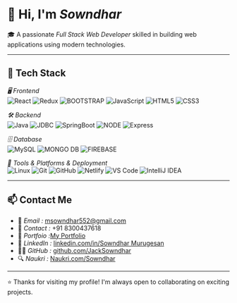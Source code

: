 # 👋 Hi, I'm *Sowndhar*

🎓 A passionate *Full Stack Web Developer* skilled in building web applications using modern technologies.

---

## 🚀 Tech Stack

*🖥 Frontend*  
![React](https://img.shields.io/badge/React.js-61DAFB?style=for-the-badge&logo=react&logoColor=black)
![Redux](https://img.shields.io/badge/Redux-181717?style=for-the-badge&logo=github&logoColor=white)
![BOOTSTRAP](https://img.shields.io/badge/BOOTSTRAP-4479A1?style=for-the-badge&logo=mysql&logoColor=white)
![JavaScript](https://img.shields.io/badge/JavaScript-ES6+-F7DF1E?style=for-the-badge&logo=javascript&logoColor=black)
![HTML5](https://img.shields.io/badge/HTML5-E34F26?style=for-the-badge&logo=html5&logoColor=white)
![CSS3](https://img.shields.io/badge/CSS3-1572B6?style=for-the-badge&logo=css3&logoColor=white)

*🛠 Backend*  
![Java](https://img.shields.io/badge/Java-Servlets/JSP-007396?style=for-the-badge&logo=java&logoColor=black)
![JDBC](https://img.shields.io/badge/JDBC-Database-003B57?style=for-the-badge&logoColor=white)
![SpringBoot](https://img.shields.io/badge/SpringBoot-F7DF1E?style=for-the-badge&logo=SpringBoot&logoColor=black)
![NODE](https://img.shields.io/badge/NODE_JS-E34F26?style=for-the-badge&Color=white)
![Express](https://img.shields.io/badge/Java-Servlets/JSP-007396?style=for-the-badge&logo=express&logoColor=black)

*🗄 Database*  
![MySQL](https://img.shields.io/badge/MySQL-4479A1?style=for-the-badge&logo=mysql&logoColor=white)
![MONGO DB](https://img.shields.io/badge/MONGO_DB-181717?style=for-the-badge&logo=github&logoColor=white)
![FIREBASE](https://img.shields.io/badge/FIREBASE-E34F26?style=for-the-badge&Color=white)


*🔧 Tools & Platforms & Deployment*  
![Linux](https://img.shields.io/badge/Linux-FCC624?style=for-the-badge&logo=linux&logoColor=black)
![Git](https://img.shields.io/badge/Git-F05032?style=for-the-badge&logo=git&logoColor=white)
![GitHub](https://img.shields.io/badge/GitHub-181717?style=for-the-badge&logo=github&logoColor=white)
![Netlify](https://img.shields.io/badge/Netlify-E34F26?style=for-the-badge&Color=black)
![VS Code](https://img.shields.io/badge/VS%20Code-007ACC?style=for-the-badge&logo=visual-studio-code&logoColor=white)
![IntelliJ IDEA](https://img.shields.io/badge/IntelliJIDEA-000000?style=for-the-badge&logo=intellijidea&logoColor=white)

---

## 📫 Contact Me

- 📧 *Email :* [msowndhar552@gmail.com](mailto:msowndhar552@gmail.com)  
- 📱 *Contact :* +91 8300437618
- 📜 *Portfoio :*[My Portfolio](https://sowndhar-portfolio.netlify.app/)
- 💼 *LinkedIn :* [linkedin.com/in/Sowndhar Murugesan](www.linkedin.com/in/sowndhar-murugesan)  
- 🧑‍💻 *GitHub :* [github.com/JackSowndhar](https://github.com/JackSowndhar)
- 🔍 *Naukri :* [Naukri.com/Sowndhar](https://www.naukri.com/mnjuser/profile)

---

⭐ Thanks for visiting my profile! I'm always open to collaborating on exciting projects.
